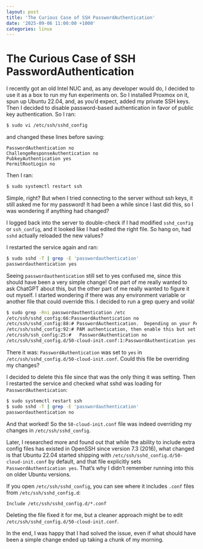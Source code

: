 ```yaml
---
layout: post
title: 'The Curious Case of SSH PasswordAuthentication'
date: '2025-09-06 11:00:00 +1000'
categories: linux
---
```

# The Curious Case of SSH PasswordAuthentication

I recently got an old Intel NUC and, as any developer would do, I decided to use it as a box to run my fun experiments on. So I installed Proxmox on it, spun up Ubuntu 22.04, and, as you’d expect, added my private SSH keys. Then I decided to disable password-based authentication in favor of public key authentication. So I ran:

```bash
$ sudo vi /etc/ssh/sshd_config
```

and changed these lines before saving:

```text
PasswordAuthentication no
ChallengeResponseAuthentication no
PubkeyAuthentication yes
PermitRootLogin no
```

Then I ran:

```bash
$ sudo systemctl restart ssh
```

Simple, right? But when I tried connecting to the server without ssh keys, it still asked me for my password! It had been a while since I last did this, so I was wondering if anything had changed?

I logged back into the server to double-check if I had modified `sshd_config` or `ssh_config`, and it looked like I had edited the right file. So hang on, had `sshd` actually reloaded the new values?

I restarted the service again and ran:

```bash
$ sudo sshd -T | grep -E 'passwordauthentication'
passwordauthentication yes
```

Seeing `passwordauthentication` still set to yes confused me, since this should have been a very simple change! One part of me really wanted to ask ChatGPT about this, but the other part of me really wanted to figure it out myself. I started wondering if there was any environment variable or another file that could override this. I decided to run a grep query and voilà!

```bash
$ sudo grep -Rni passwordauthentication /etc
/etc/ssh/sshd_config:66:PasswordAuthentication no
/etc/ssh/sshd_config:88:# PasswordAuthentication.  Depending on your PAM configuration,
/etc/ssh/sshd_config:92:# PAM authentication, then enable this but set PasswordAuthentication
/etc/ssh/ssh_config:25:#   PasswordAuthentication no
/etc/ssh/sshd_config.d/50-cloud-init.conf:1:PasswordAuthentication yes
```

There it was: `PasswordAuthentication` was set to `yes` in `/etc/ssh/sshd_config.d/50-cloud-init.conf`. Could this file be overriding my changes?

I decided to delete this file since that was the only thing it was setting. Then I restarted the service and checked what sshd was loading for `PasswordAuthentication`:

```bash
$ sudo systemctl restart ssh
$ sudo sshd -T | grep -E 'passwordauthentication'
passwordauthentication no
```

And that worked! So the `50-cloud-init.conf` file was indeed overriding my changes in `/etc/ssh/sshd_config`.

Later, I researched more and found out that while the ability to include extra config files has existed in OpenSSH since version 7.3 (2016), what changed is that Ubuntu 22.04 started shipping with `/etc/ssh/sshd_config.d/50-cloud-init.conf` by default, and that file explicitly sets `PasswordAuthentication yes`. That’s why I didn’t remember running into this on older Ubuntu versions.

If you open `/etc/ssh/sshd_config`, you can see where it includes `.conf` files from `/etc/ssh/sshd_config.d`:

```text
Include /etc/ssh/sshd_config.d/*.conf
```

Deleting the file fixed it for me, but a cleaner approach might be to edit `/etc/ssh/sshd_config.d/50-cloud-init.conf`.

In the end, I was happy that I had solved the issue, even if what should have been a simple change ended up taking a chunk of my morning.